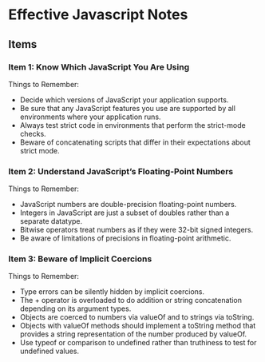 # Effective Javascript Notes

## Items

### Item 1: Know Which JavaScript You Are Using

Things to Remember: 

- Decide which versions of JavaScript your application supports.
- Be sure that any JavaScript features you use are supported by all environments where your application runs.
- Always test strict code in environments that perform the strict-mode checks.
- Beware of concatenating scripts that differ in their expectations about strict mode.


### Item 2: Understand JavaScript’s Floating-Point Numbers

Things to Remember:

- JavaScript numbers are double-precision floating-point numbers.
- Integers in JavaScript are just a subset of doubles rather than a separate datatype.
- Bitwise operators treat numbers as if they were 32-bit signed integers.
- Be aware of limitations of precisions in floating-point arithmetic.

### Item 3: Beware of Implicit Coercions

Things to Remember:

- Type errors can be silently hidden by implicit coercions.
- The + operator is overloaded to do addition or string concatenation depending on its argument types.
- Objects are coerced to numbers via valueOf and to strings via toString.
- Objects with valueOf methods should implement a toString method that provides a string representation of the number produced by valueOf.
- Use typeof or comparison to undefined rather than truthiness to test for undefined values.

